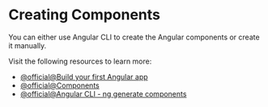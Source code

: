 # Creating Components

You can either use Angular CLI to create the Angular components or create it manually.

Visit the following resources to learn more:

- [@official@Build your first Angular app](https://angular.dev/tutorials/first-app)
- [@official@Components](https://angular.dev/essentials/components)
- [@official@Angular CLI - ng generate components](https://angular.dev/guide/components)
